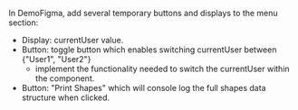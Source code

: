 In DemoFigma, add several temporary buttons and displays to the menu section:
- Display: currentUser value.
- Button: toggle button which enables switching currentUser between {"User1", "User2"}
    - implement the functionality needed to switch the currentUser within the component.
- Button: "Print Shapes" which will console log the full shapes data structure when clicked.
